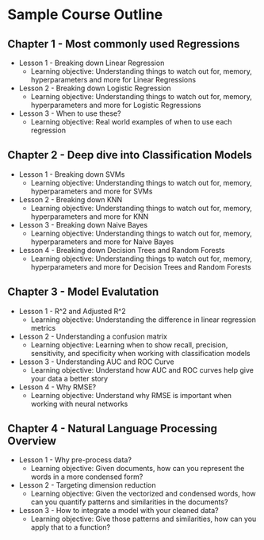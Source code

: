 # Sample Course Outline


## Chapter 1 - Most commonly used Regressions
* Lesson 1 - Breaking down Linear Regression
	* Learning objective: Understanding things to watch out for, memory, hyperparameters and more for Linear Regressions
* Lesson 2 - Breaking down Logistic Regression
	* Learning objective: Understanding things to watch out for, memory, hyperparameters and more for Logistic Regressions
* Lesson 3 - When to use these?
	* Learning objective: Real world examples of when to use each regression

	
## Chapter 2 - Deep dive into Classification Models
* Lesson 1 - Breaking down SVMs
	* Learning objective: Understanding things to watch out for, memory, hyperparameters and more for SVMs
* Lesson 2 - Breaking down KNN
	* Learning objective: Understanding things to watch out for, memory, hyperparameters and more for KNN
* Lesson 3 - 	Breaking down Naive Bayes
	* Learning objective: Understanding things to watch out for, memory, hyperparameters and more for Naive Bayes
* Lesson 4 - 	Breaking down Decision Trees and Random Forests
	* Learning objective: Understanding things to watch out for, memory, hyperparameters and more for Decision Trees and Random Forests

	
## Chapter 3 - Model Evalutation
* Lesson 1 - R^2 and Adjusted R^2
	* Learning objective: Understanding the difference in linear regression metrics
* Lesson 2 - Understanding a confusion matrix
	* Learning objective: Learning when to show recall, precision, sensitivity, and specificity when working with classification models
* Lesson 3 - Understanding AUC and ROC Curve
	* Learning objective: Understand how AUC and ROC curves help give your data a better story
* Lesson 4 - Why RMSE?
	* Learning objective: Understand why RMSE is important when working with neural networks

	
## Chapter 4 - Natural Language Processing Overview
* Lesson 1 - Why pre-process data?
	* Learning objective: Given documents, how can you represent the words in a more condensed form?
* Lesson 2 - Targeting dimension reduction
	* Learning objective: Given the vectorized and condensed words, how can you quantify patterns and similarities in the documents?
* Lesson 3 - How to integrate a model with your cleaned data?
	* Learning objective: Give those patterns and similarities, how can you apply that to a function?